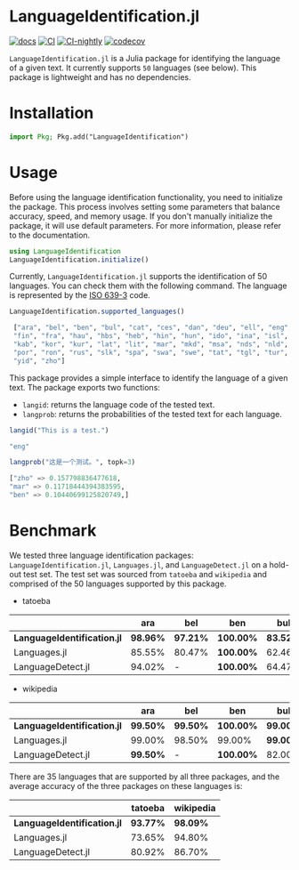 # LanguageIdentification.jl
[![docs](https://img.shields.io/badge/docs-dev-blue.svg)](https://guo-yong-zhi.github.io/LanguageIdentification.jl/dev) [![CI](https://github.com/guo-yong-zhi/LanguageIdentification.jl/actions/workflows/ci.yml/badge.svg)](https://github.com/guo-yong-zhi/LanguageIdentification.jl/actions/workflows/ci.yml) [![CI-nightly](https://github.com/guo-yong-zhi/LanguageIdentification.jl/actions/workflows/ci-nightly.yml/badge.svg)](https://github.com/guo-yong-zhi/LanguageIdentification.jl/actions/workflows/ci-nightly.yml) [![codecov](https://codecov.io/gh/guo-yong-zhi/LanguageIdentification.jl/graph/badge.svg?token=lwDSoRUTmH)](https://codecov.io/gh/guo-yong-zhi/LanguageIdentification.jl)

`LanguageIdentification.jl` is a Julia package for identifying the language of a given text. It currently supports `50` languages (see below). This package is lightweight and has no dependencies.
# Installation
```julia
import Pkg; Pkg.add("LanguageIdentification")
```
# Usage
Before using the language identification functionality, you need to initialize the package. This process involves setting some parameters that balance accuracy, speed, and memory usage. If you don't manually initialize the package, it will use default parameters. For more information, please refer to the documentation.
```julia
using LanguageIdentification
LanguageIdentification.initialize()
```
Currently, `LanguageIdentification.jl` supports the identification of 50 languages. You can check them with the following command. The language is represented by the [ISO 639-3](https://en.wikipedia.org/wiki/ISO_639_macrolanguage) code.
```julia
LanguageIdentification.supported_languages()
```
```julia
 ["ara", "bel", "ben", "bul", "cat", "ces", "dan", "deu", "ell", "eng", "epo", "fas", 
 "fin", "fra", "hau", "hbs", "heb", "hin", "hun", "ido", "ina", "isl", "ita", "jpn", 
 "kab", "kor", "kur", "lat", "lit", "mar", "mkd", "msa", "nds", "nld", "nor", "pol", 
 "por", "ron", "rus", "slk", "spa", "swa", "swe", "tat", "tgl", "tur", "ukr", "vie", 
 "yid", "zho"]
```
This package provides a simple interface to identify the language of a given text. The package exports two functions:
- `langid`: returns the language code of the tested text.
- `langprob`: returns the probabilities of the tested text for each language.
```julia
langid("This is a test.")
```
```julia
"eng"
```
```julia
langprob("这是一个测试。", topk=3)
```
```julia
["zho" => 0.157798836477618,
"mar" => 0.11718444394383595,
"ben" => 0.10440699125820749,]
```
# Benchmark

We tested three language identification packages: `LanguageIdentification.jl`, `Languages.jl`, and `LanguageDetect.jl` on a hold-out test set. The test set was sourced from `tatoeba` and `wikipedia` and comprised of the 50 languages supported by this package.

- tatoeba

|                           | ara        | bel        | ben         | bul        | cat        | ces        | dan        | deu        | ell         | eng        | epo        | fas        | fin        | fra        | hau        | hbs        | heb         | hin        | hun        | ido        | ina        | isl        | ita        | jpn        | kab        | kor         | kur        | lat        | lit        | mar        | mkd        | msa        | nds        | nld        | nor        | pol        | por        | ron        | rus        | slk        | spa        | swa        | swe        | tat        | tgl        | tur        | ukr        | vie         | yid        | zho         |
|---------------------------|------------|------------|-------------|------------|------------|------------|------------|------------|-------------|------------|------------|------------|------------|------------|------------|------------|-------------|------------|------------|------------|------------|------------|------------|------------|------------|-------------|------------|------------|------------|------------|------------|------------|------------|------------|------------|------------|------------|------------|------------|------------|------------|------------|------------|------------|------------|------------|------------|-------------|------------|-------------|
| **LanguageIdentification.jl** | **98.96%** | **97.21%** | **100.00%** | **83.52%** | **93.75%** | **93.07%** | **84.68%** | **98.96%** | **100.00%** | **99.08%** | **97.86%** | **99.04%** | **99.04%** | **97.58%** | **98.81%** |     23.06% |      98.76% |     88.85% | **99.04%** | **90.62%** | **95.30%** | **99.55%** | **96.99%** |     99.97% | **99.43%** | **100.00%** | **99.20%** | **96.53%** | **99.29%** | **88.13%** | **92.96%** | **97.88%** | **96.37%** | **97.76%** | **85.40%** | **99.31%** | **97.68%** | **97.49%** | **91.13%** | **93.26%** | **93.60%** | **98.66%** | **95.50%** | **91.16%** | **98.93%** | **98.94%** | **87.51%** | **100.00%** | **99.31%** | **100.00%** |
|              Languages.jl |     85.55% |     80.47% | **100.00%** |     62.46% |          - |     48.90% |     47.06% |     90.48% |      99.89% |     78.21% |     64.61% |     95.00% |     76.87% |     82.21% |     92.85% | **60.28%** |      95.75% |     62.99% |     73.99% |          - |          - |          - |     66.27% | **99.97%** |          - |      98.97% |          - |          - |     61.94% |     72.05% |     51.40% |     71.26% |          - |     78.91% |     66.74% |     72.66% |     77.35% |     70.87% |     52.59% |          - |     61.89% |          - |     52.46% |          - |     63.96% |     52.10% |     62.63% |      84.06% |     98.39% |      99.86% |
|         LanguageDetect.jl |     94.02% |          - | **100.00%** |     64.47% |     60.10% |     70.71% |     53.28% |     81.63% | **100.00%** |     75.02% |          - |     93.98% |     90.05% |     76.79% |          - |     25.27% | **100.00%** | **93.44%** |     86.83% |          - |          - |          - |     68.92% |     99.86% |          - |      99.48% |          - |          - |     81.93% |     87.88% |     74.19% |     85.54% |          - |     65.35% |     55.62% |     92.59% |     70.06% |     84.75% |     78.27% |     55.43% |     60.48% |     83.81% |     70.48% |          - |     90.40% |     90.27% |     72.24% |      99.92% |          - |      98.53% |


- wikipedia

|                           | ara        | bel        | ben         | bul        | cat         | ces        | dan        | deu        | ell         | eng         | epo         | fas         | fin        | fra         | hau        | hbs         | heb         | hin        | hun        | ido        | ina        | isl        | ita         | jpn        | kab        | kor         | kur        | lat        | lit         | mar        | mkd        | msa        | nds        | nld        | nor        | pol         | por        | ron        | rus        | slk        | spa         | swa        | swe        | tat        | tgl        | tur        | ukr         | vie        | yid        | zho        |
|---------------------------|------------|------------|-------------|------------|-------------|------------|------------|------------|-------------|-------------|-------------|-------------|------------|-------------|------------|-------------|-------------|------------|------------|------------|------------|------------|-------------|------------|------------|-------------|------------|------------|-------------|------------|------------|------------|------------|------------|------------|-------------|------------|------------|------------|------------|-------------|------------|------------|------------|------------|------------|-------------|------------|------------|------------|
| **LanguageIdentification.jl** | **99.50%** | **99.50%** | **100.00%** | **99.00%** | **100.00%** | **96.50%** | **98.50%** | **96.50%** | **100.00%** | **100.00%** | **100.00%** | **100.00%** | **99.50%** | **100.00%** | **99.50%** |      87.00% | **100.00%** |     91.00% | **99.00%** | **92.50%** | **97.00%** | **98.50%** | **100.00%** |     98.00% | **99.00%** | **100.00%** | **99.00%** | **98.50%** | **100.00%** |     95.50% |     97.50% | **99.50%** | **99.50%** | **97.00%** | **98.00%** | **100.00%** | **99.50%** | **90.00%** | **99.50%** | **97.00%** | **100.00%** | **99.50%** | **98.50%** | **99.00%** | **98.50%** | **98.50%** | **100.00%** | **97.00%** | **98.50%** | **99.50%** |
|              Languages.jl |     99.00% |     98.50% |      99.00% | **99.00%** |           - |     92.50% |     88.50% |     96.00% |      96.50% |      99.50% |      96.00% |      98.50% |     98.00% | **100.00%** |     99.00% | **100.00%** |      99.50% |     91.00% |     93.00% |          - |          - |          - |      98.50% | **99.50%** |          - |      89.50% |          - |          - |      94.50% |     95.00% | **98.00%** | **99.50%** |          - |     94.50% |     95.50% |      90.50% |     94.00% |     81.50% |     97.50% |          - |      98.50% |          - |     88.00% |          - |     97.00% |     92.50% |      93.00% |     74.50% |     98.00% |     96.50% |
|         LanguageDetect.jl | **99.50%** |          - | **100.00%** |     82.00% |      77.50% |     88.00% |     68.50% |     80.00% |      99.50% |      92.00% |           - |      98.50% |     95.50% |      87.50% |          - |       5.00% | **100.00%** | **95.50%** |     91.50% |          - |          - |          - |      90.50% |     94.50% |          - |      95.00% |          - |          - |      97.00% | **97.50%** |     91.00% |     97.00% |          - |     77.50% |     62.00% |      95.00% |     76.50% |     76.00% |     92.50% |     81.50% |      80.00% |     96.50% |     69.50% |          - | **98.50%** |     94.50% |      97.50% |     96.00% |          - |     73.50% |


There are 35 languages that are supported by all three packages, and the average accuracy of the three packages on these languages is:

|                           | tatoeba | wikipedia |
|---------------------------|---------|---------|
| **LanguageIdentification.jl** |  **93.77%** |  **98.09%** |
|              Languages.jl |  73.65% |  94.80% |
|         LanguageDetect.jl |  80.92% |  86.70% |
